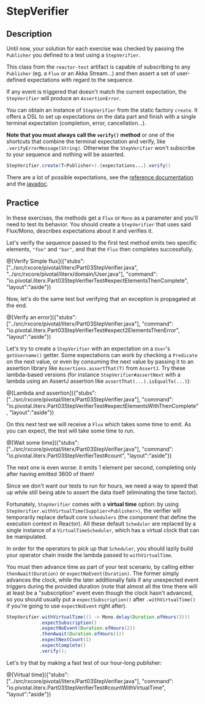 # StepVerifier

## Description

Until now, your solution for each exercise was checked by passing the `Publisher` you
defined to a test using a `StepVerifier`.

This class from the `reactor-test` artifact is capable of subscribing to any `Publisher`
(eg. a `Flux` or an Akka Stream...) and then assert a set of user-defined expectations with
regard to the sequence.

If any event is triggered that doesn't match the current expectation, the `StepVerifier`
will produce an `AssertionError`.

You can obtain an instance of `StepVerifier` from the static factory `create`. It offers a
DSL to set up expectations on the data part and finish with a single terminal expectation
(completion, error, cancellation...).

**Note that you must always call the `verify()` method** or one of the shortcuts that
combine the terminal expectation and verify, like `.verifyErrorMessage(String)`. Otherwise
the `StepVerifier` won't subscribe to your sequence and nothing will be asserted.

```java
StepVerifier.create(T<Publisher>).{expectations...}.verify()
```

There are a lot of possible expectations, see the [reference documentation](https://projectreactor.io/docs/core/release/reference/docs/index.html#_testing_a_scenario_with_code_stepverifier_code)
and the [javadoc](https://javadoc.io/page/io.projectreactor.addons/reactor-test/3.0/reactor/test/StepVerifier.Step.html). 

## Practice 
In these exercises, the methods get a `Flux` or `Mono` as a parameter and you'll need to
test its behavior. You should create a `StepVerifier` that uses said Flux/Mono, describes
expectations about it and verifies it.

Let's verify the sequence passed to the first test method emits two specific elements,
`"foo"` and `"bar"`, and that the `Flux` then completes successfully.

@[Verify Simple flux]({"stubs": ["../src/rxcore/pivotal/literx/Part03StepVerifier.java", "../src/rxcore/pivotal/literx/domain/User.java"], "command": "io.pivotal.literx.Part03StepVerifierTest#expectElementsThenComplete", "layout":"aside"})

Now, let's do the same test but verifying that an exception is propagated at the end.

@[Verify an error]({"stubs": ["../src/rxcore/pivotal/literx/Part03StepVerifier.java"], "command": "io.pivotal.literx.Part03StepVerifierTest#expect2ElementsThenError", "layout":"aside"})

Let's try to create a `StepVerifier` with an expectation on a `User`'s `getUsername()` getter.
Some expectations can work by checking a `Predicate` on the next value, or even by consuming
the next value by passing it to an assertion library like `Assertions.assertThat(T)` from `AssertJ`.
Try these lambda-based versions (for instance `StepVerifier#assertNext` with a lambda using
an AssertJ assertion like `assertThat(...).isEqualTo(...)`):

@[Lambda and assertion]({"stubs": ["../src/rxcore/pivotal/literx/Part03StepVerifier.java"], "command": "io.pivotal.literx.Part03StepVerifierTest#expectElementsWithThenComplete", "layout":"aside"})

On this next test we will receive a `Flux` which takes some time to emit. As you can expect,
the test will take some time to run.

@[Wait some time]({"stubs": ["../src/rxcore/pivotal/literx/Part03StepVerifier.java"], "command": "io.pivotal.literx.Part03StepVerifierTest#count", "layout":"aside"})

The next one is even worse: it emits 1 element per second, completing only after having
emitted 3600 of them!

Since we don't want our tests to run for hours, we need a way to speed that up while still
being able to assert the data itself (eliminating the time factor).

Fortunately, `StepVerifier` comes with a **virtual time** option: by using `StepVerifier.withVirtualTime(Supplier<Publisher>)`,
the verifier will temporarily replace default core `Schedulers` (the component that define
the execution context in Reactor). All these default `Scheduler` are replaced by a single
instance of a `VirtualTimeScheduler`, which has a virtual clock that can be manipulated.

In order for the operators to pick up that `Scheduler`, you should lazily build your operator
chain inside the lambda passed to `withVirtualTime`.

You must then advance time as part of your test scenario, by calling either `thenAwait(Duration)`
or `expectNoEvent(Duration)`. The former simply advances the clock, while the later additionally
fails if any unexpected event triggers during the provided duration (note that almost all
the time there will at least be a "subscription" event even though the clock hasn't advanced,
so you should usually put a `expectSubscription()` after `.withVirtualTime()` if you're
going to use `expectNoEvent` right after).

```Java
StepVerifier.withVirtualTime(() -> Mono.delay(Duration.ofHours(3)))
            .expectSubscription()
            .expectNoEvent(Duration.ofHours(2))
            .thenAwait(Duration.ofHours(1))
            .expectNextCount(1)
            .expectComplete()
            .verify();
```

Let's try that by making a fast test of our hour-long publisher:

@[Virtual time]({"stubs": ["../src/rxcore/pivotal/literx/Part03StepVerifier.java"], "command": "io.pivotal.literx.Part03StepVerifierTest#countWithVirtualTime", "layout":"aside"})